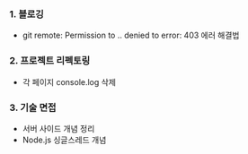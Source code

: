 ### 1. 블로깅

 * git remote: Permission to .. denied to error: 403 에러 해결법


### 2. 프로젝트 리펙토링

  * 각 페이지 console.log 삭제


### 3. 기술 면접

  * 서버 사이드 개념 정리
  * Node.js 싱글스레드 개념

